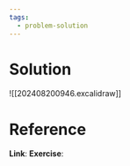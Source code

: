 ```yaml
---
tags:
  - problem-solution
---
```

# Solution
![[202408200946.excalidraw]]

# Reference
**Link**:
**Exercise**: